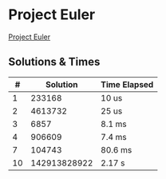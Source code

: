 # Project Euler

[Project Euler](https://projecteuler.net)

## Solutions & Times

|#|Solution|Time Elapsed|
|----|----|----|
|1|233168|10 us|
|2|4613732|25 us|
|3|6857|8.1 ms|
|4|906609|7.4 ms|
|7|104743|80.6 ms|
|10|142913828922|2.17 s|